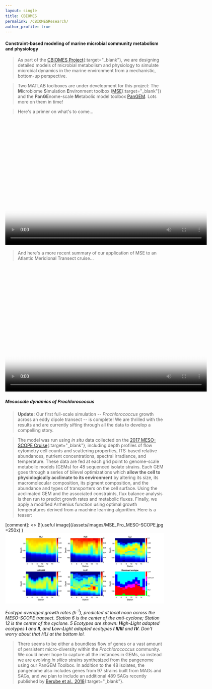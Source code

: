```yaml
---
layout: single
title: CBIOMES
permalink: /CBIOMESResearch/
author_profile: true
---
```


####  Constraint-based modeling of marine microbial community metabolism and physiology

> As part of the [CBIOMES Project](https://cbiomes.org){:target="_blank"}, we are designing detailed models of microbial metabolism and physiology to simulate microbial dynamics in the marine environment from a mechanistic, bottom-up perspective.  

> Two MATLAB toolboxes are under development for this project: The **M**icrobiome **S**imulation **E**nvironment toolbox ([MSE](https://github.com/jrcasey/mse){:target="_blank"}) and the **PanGE**nome-scale **M**etabolic model toolbox [PanGEM](https://github.com/jrcasey/PanGEM). Lots more on them in time!    

> Here's a primer on what's to come...

<video src="/assets/images/Casey_narration.mp4" poster="/assets/images/poster.pdf" width="640" height="400" controls preload></video>

> And here's a more recent summary of our application of MSE to an Atlantic Meridional Transect cruise...

<video src="/assets/images/Casey_narratedSlides.mp4" poster="/assets/images/MSE_Schematic.jpg" width="640" height="400" controls preload></video>

##### Mesoscale dynamics of *Prochlorococcus*

> **Update:** Our first full-scale simulation -- *Prochlorococcus* growth across an eddy dipole transect -- is complete! We are thrilled with the results and are currently sifting through all the data to develop a compelling story. 

> The model was run using *in situ* data collected on the [2017 MESO-SCOPE Cruise](http://scope.soest.hawaii.edu/data/mesoscope/){:target="_blank"},
including depth profiles of flow cytometry cell counts and scattering properties, ITS-based relative abundances, nutrient concentrations, spectral irradiance, and temperature. These data are fed at each grid point to genome-scale metabolic models (GEMs) for 48 sequenced isolate strains. Each GEM goes through a series of bilevel optimizations which **allow the cell to physiologically acclimate to its environment** by altering its size, its macromolecular composition, its pigment composition, and the abundance and types of transporters on the cell surface. Using the acclimated GEM and the associated constraints, flux balance analysis is then run to predict growth rates and metabolic fluxes. Finally, we apply a modified Arrhenius function using optimal 
growth temperatures derived from a machine learning algorithm. Here is a teaser: 

[comment]: <> (![useful image](/assets/images/MSE_Pro_MESO-SCOPE.jpg =250x) )
<img src="/assets/images/MSE_Pro_MESO-SCOPE.jpg" alt="MSE_Pro_MESO-SCOPE" style="width:640px">
  
*Ecotype averaged growth rates (h<sup>-1</sup>), predicted at local noon across the MESO-SCOPE transect. Station 6 is the center of the anti-cyclone; Station 12 is the center of the cyclone. 5 Ecotypes are shown: **H**igh-**L**ight adapted ecotypes **I** and **II**, and **L**ow-**L**ight adapted ecotypes **I** **II/III** and **IV**. Don't worry about that HLI at the bottom lol.*   


> There seems to be either a boundless flow of genes or a vast amount of persistent micro-diversity within the *Prochlorococcus* community. We could never hope to capture all the instances in GEMs, so instead we are evolving *in silico*
strains synthesized from the pangenome using our PanGEM Toolbox. In addition to the 48 isolates, the pangenome also includes genes from 97 strains built from MAGs and SAGs, and we plan to include an additional 489 SAGs recently published by [Berube et al., 2018](https://www.nature.com/articles/sdata2018154){:target="_blank"}.     
